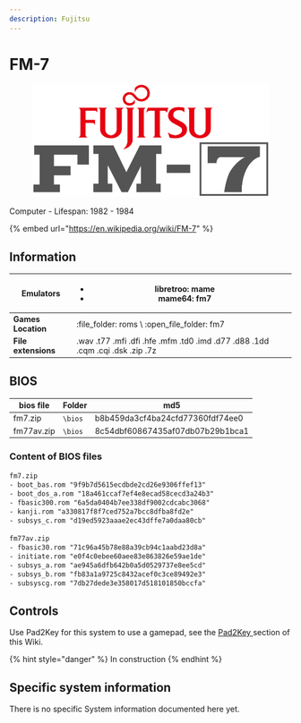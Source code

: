 ```yaml
---
description: Fujitsu
---
```


# FM-7

<figure><img src="https://raw.githubusercontent.com/fabricecaruso/es-theme-carbon/52ff37c9e265587d006945a2ba695b5a962b3a3d/art/logos/fm7.svg" alt=""><figcaption></figcaption></figure>

Computer - Lifespan: 1982 - 1984

{% embed url="https://en.wikipedia.org/wiki/FM-7" %}

## Information

| **Emulators**       | <ul><li>libretroo: mame</li><li>mame64: fm7</li></ul>                          |   |
| ------------------- | ------------------------------------------------------------------------------ | - |
| **Games Location**  | :file\_folder: roms \ :open\_file\_folder: fm7                                 |   |
| **File extensions** | .wav .t77 .mfi .dfi .hfe .mfm .td0 .imd .d77 .d88 .1dd .cqm .cqi .dsk .zip .7z |   |

## BIOS

| bios file  | Folder  | md5                              |
| ---------- | ------- | -------------------------------- |
| fm7.zip    | `\bios` | b8b459da3cf4ba24cfd77360fdf74ee0 |
| fm77av.zip | `\bios` | 8c54dbf60867435af07db07b29b1bca1 |

### Content of BIOS files

```
fm7.zip
- boot_bas.rom "9f9b7d5615ecdbde2cd26e9306ffef13"
- boot_dos_a.rom "18a461ccaf7ef4e8ecad58cecd3a24b3"
- fbasic300.rom "6a5da0404b7ee338df9002cdcabc3068"
- kanji.rom "a330817f8f7ced752a7bcc8dfba8fd2e"
- subsys_c.rom "d19ed5923aaae2ec43dffe7a0daa80cb"

fm77av.zip
- fbasic30.rom "71c96a45b78e88a39cb94c1aabd23d8a"
- initiate.rom "e0f4c0ebee60aee83e863826e59ae1de"
- subsys_a.rom "ae945a6dfb642b0a5d0529737e8ee5cd"
- subsys_b.rom "fb83a1a9725c8432acef0c3ce89492e3"
- subsyscg.rom "7db27dede3e358017d518101850bccfa"
```

## Controls

Use Pad2Key for this system to use a gamepad, see the [Pad2Key ](../../../../controllers/pad2key.md)section of this Wiki.

{% hint style="danger" %}
In construction
{% endhint %}

## Specific system information

There is no specific System information documented here yet.
